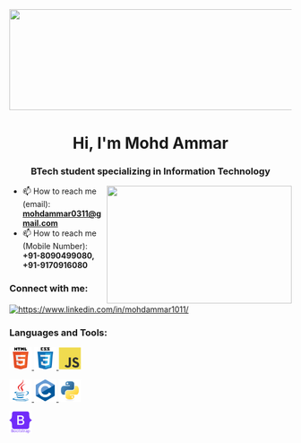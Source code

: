 <img height="180px" width="3000px" src="https://static.vecteezy.com/system/resources/thumbnails/024/689/019/small/programming-code-coding-or-hacker-background-programming-code-icon-made-with-binary-code-virtual-tunnel-warp-made-with-digital-code-data-flow-illustration-vector.jpg" >

<h1 align="center">Hi, I'm Mohd Ammar</h1>
<h3 align="center">BTech student specializing in Information Technology</h3>

<img height="210px" width="330px" align="right" src="https://img.freepik.com/premium-vector/programmer-cartoon-character-coding-icon-vector_1080480-50016.jpg">

- 📫 How to reach me (email):  **mohdammar0311@gmail.com**
- 📫 How to reach me (Mobile Number): **+91-8090499080,**   **+91-9170916080**   



<h3 align="left">Connect with me:</h3>
<p align="left">
<a href="https://www.linkedin.com/in/mohdammar1011/" target="blank"><img align="center" src="https://raw.githubusercontent.com/rahuldkjain/github-profile-readme-generator/master/src/images/icons/Social/linked-in-alt.svg" alt="https://www.linkedin.com/in/mohdammar1011/" height="30" width="40" /></a>
</p>

<h3 align="left">Languages and Tools:</h3>
<p align="left">   
<a href="https://www.w3.org/html/" target="_blank" rel="noreferrer"> <img src="https://raw.githubusercontent.com/devicons/devicon/master/icons/html5/html5-original-wordmark.svg" alt="html5" width="40" height="40"/> </a>  </a> <a href="https://www.w3schools.com/css/" target="_blank" rel="noreferrer"> <img src="https://raw.githubusercontent.com/devicons/devicon/master/icons/css3/css3-original-wordmark.svg" alt="css3" width="40" height="40"/><a href="https://developer.mozilla.org/en-US/docs/Web/JavaScript" target="_blank" rel="noreferrer"> <img src="https://raw.githubusercontent.com/devicons/devicon/master/icons/javascript/javascript-original.svg" alt="javascript" width="40" height="40"/> </a>

<a href="https://www.java.com" target="_blank" rel="noreferrer"> <img src="https://raw.githubusercontent.com/devicons/devicon/master/icons/java/java-original.svg" alt="java" width="40" height="40"/> </a> 
</a> <a href="https://www.cprogramming.com/" target="_blank" rel="noreferrer"> <img src="https://raw.githubusercontent.com/devicons/devicon/master/icons/c/c-original.svg" alt="c" width="40" height="40"/>
 <a href="https://www.python.org" target="_blank" rel="noreferrer"> <img src="https://raw.githubusercontent.com/devicons/devicon/master/icons/python/python-original.svg" alt="python" width="40" height="40"/> </a>

<a href="https://getbootstrap.com" target="_blank" rel="noreferrer"> <img src="https://raw.githubusercontent.com/devicons/devicon/master/icons/bootstrap/bootstrap-plain-wordmark.svg" alt="bootstrap" width="40" height="40"/> </a>
</p>


